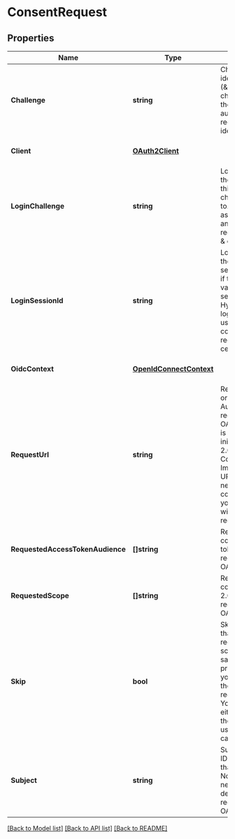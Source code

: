 # ConsentRequest

## Properties
Name | Type | Description | Notes
------------ | ------------- | ------------- | -------------
**Challenge** | **string** | Challenge is the identifier (\&quot;authorization challenge\&quot;) of the consent authorization request. It is used to identify the session. | [optional] [default to null]
**Client** | [**OAuth2Client**](oAuth2Client.md) |  | [optional] [default to null]
**LoginChallenge** | **string** | LoginChallenge is the login challenge this consent challenge belongs to. It can be used to associate a login and consent request in the login &amp; consent app. | [optional] [default to null]
**LoginSessionId** | **string** | LoginSessionID is the authentication session ID. It is set if the browser had a valid authentication session at ORY Hydra during the login flow. It can be used to associate consecutive login requests by a certain user. | [optional] [default to null]
**OidcContext** | [**OpenIdConnectContext**](openIDConnectContext.md) |  | [optional] [default to null]
**RequestUrl** | **string** | RequestURL is the original OAuth 2.0 Authorization URL requested by the OAuth 2.0 client. It is the URL which initiates the OAuth 2.0 Authorization Code or OAuth 2.0 Implicit flow. This URL is typically not needed, but might come in handy if you want to deal with additional request parameters. | [optional] [default to null]
**RequestedAccessTokenAudience** | **[]string** | RequestedScope contains the access token audience as requested by the OAuth 2.0 Client. | [optional] [default to null]
**RequestedScope** | **[]string** | RequestedScope contains the OAuth 2.0 Scope requested by the OAuth 2.0 Client. | [optional] [default to null]
**Skip** | **bool** | Skip, if true, implies that the client has requested the same scopes from the same user previously. If true, you must not ask the user to grant the requested scopes. You must however either allow or deny the consent request using the usual API call. | [optional] [default to null]
**Subject** | **string** | Subject is the user ID of the end-user that authenticated. Now, that end user needs to grant or deny the scope requested by the OAuth 2.0 client. | [optional] [default to null]

[[Back to Model list]](../README.md#documentation-for-models) [[Back to API list]](../README.md#documentation-for-api-endpoints) [[Back to README]](../README.md)


